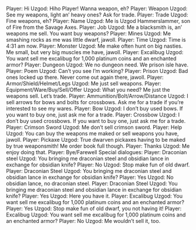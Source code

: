 Player: Hi
Uzgod: Hiho Player! Wanna weapon, eh?
Player: Weapon
Uzgod: See my weapons, light an’ heavy ones? Ask for trade.
Player: Trade
Uzgod: Fine weapons, eh?
Player: Name
Uzgod: Me is Uzgod Hammerslammer, son of Fire from the Savage Axes.
Player: Job
Uzgod: Me a blacksmith is, an’ weapons me sell. You want buy weapons?
Player: Mines
Uzgod: Me smashing rocks as me was little dwarf, jawoll.
Player: Time
Uzgod: Time is 4:31 am now.
Player: Monster
Uzgod: Me make often hunt on big nasties. Me small, but very big muscles me have, jawoll.
Player: Excalibug
Uzgod: You want sell me excalibug for 1,000 platinum coins and an enchanted armor?
Player: Dungeon
Uzgod: We no dungeon need. We prison isle have.
Player: Poem
Uzgod: Can’t you see I’m working?
Player: Prison
Uzgod: Bad ones locked up there. Never come out again there, jawoll.
Player: Armor/Shield/Helmet/Legs
Uzgod: Me just sell weapons.
Player: Equipment/Ware/Buy/Sell/Offer
Uzgod: What you need? Me just the weapons sell. Let’s trade.
Player: Ammunition/Bolt/Arrow/Distance
Uzgod: I sell arrows for bows and bolts for crossbows. Ask me for a trade if you’re interested to see my wares.
Player: Bow
Uzgod: I don’t buy used bows. If you want to buy one, just ask me for a trade.
Player: Crossbow
Uzgod: I don’t buy used crossbows. If you want to buy one, just ask me for a trade.
Player: Crimson Sword
Uzgod: Me don’t sell crimson sword.
Player: Help
Uzgod: You can buy the weapons me maked or sell weapons you have, jawoll.
Player: Pickaxe
Uzgod: True dwarven pickaxes having to be maked by true weaponsmith! Me order book full though.
Player: Thanks
Uzgod: Me enjoy doing that.
Player: Bye/Farewell
Special dialogues:
Player: Draconian steel
Uzgod: You bringing me draconian steel and obsidian lance in exchange for obsidian knife?
Player: No
Uzgod: Stop make fun of old dwarf.
Player: Draconian Steel
Uzgod: You bringing me draconian steel and obsidian lance in exchange for obsidian knife?
Player: Yes
Uzgod: No obsidian lance, no draconian steel.
Player: Draconian Steel
Uzgod: You bringing me draconian steel and obsidian lance in exchange for obsidian knife?
Player: Yes
Uzgod: Here you have it.
Player: Excalibug
Uzgod: You want sell me excalibug for 1,000 platinum coins and an enchanted armor?
Player: Yes
Uzgod: Stop make fun of old dwarf, you not having it!
Player: Excalibug
Uzgod: You want sell me excalibug for 1,000 platinum coins and an enchanted armor?
Player: No
Uzgod: Me wouldn’t sell it, too.
